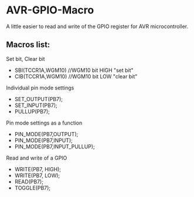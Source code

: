 # AVR-GPIO-Macro
A little easier to read and write of the GPIO register for AVR microcontroller.

## Macros list:

Set bit, Clear bit
* SBI(TCCR1A,WGM10) //WGM10 bit HIGH "set bit"
* CIB(TCCR1A,WGM10) //WGM10 bit LOW  "clear bit"

Individual pin mode settings
* SET_OUTPUT(PB7); 
* SET_INPUT(PB7);
* PULLUP(PB7);

Pin mode settings as a function
* PIN_MODE(PB7,OUTPUT);
* PIN_MODE(PB7,INPUT);
* PIN_MODE(PB7,INPUT_PULLUP);

Read and write of a GPIO
* WRITE(PB7, HIGH); 
* WRITE(PB7, LOW);
* READ(PB7);
* TOGGLE(PB7);
